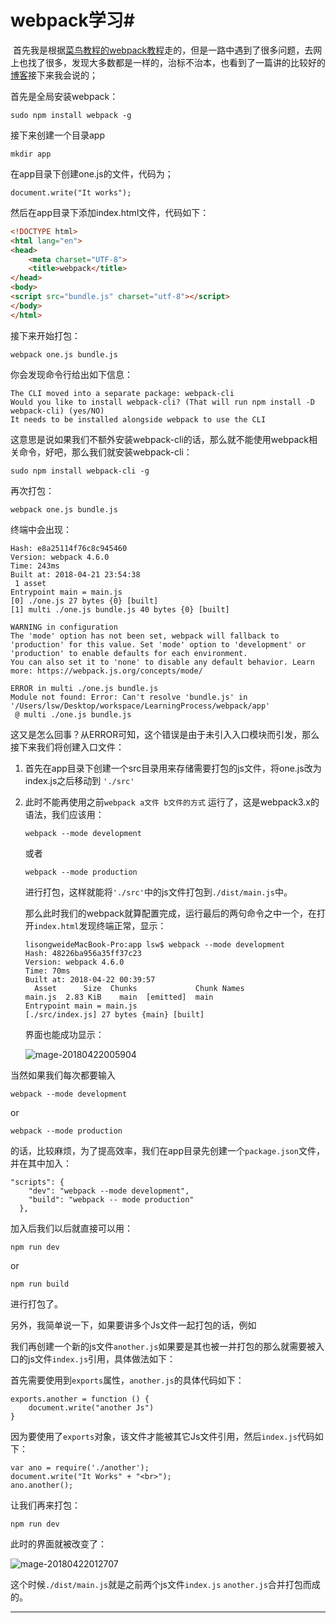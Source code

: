 # webpack学习#

​	首先我是根据[菜鸟教程的webpack教程](https://www.runoob.com/w3cnote/webpack-tutorial.html)走的，但是一路中遇到了很多问题，去网上也找了很多，发现大多数都是一样的，治标不治本，也看到了一篇讲的比较好的[博客](https://blog.csdn.net/u012443286/article/details/79504289)接下来我会说的；

首先是全局安装webpack：

```
sudo npm install webpack -g
```

接下来创建一个目录app

```
mkdir app
```

在app目录下创建one.js的文件，代码为；

```
document.write("It works");
```

然后在app目录下添加index.html文件，代码如下：

```html
<!DOCTYPE html>
<html lang="en">
<head>
    <meta charset="UTF-8">
    <title>webpack</title>
</head>
<body>
<script src="bundle.js" charset="utf-8"></script>
</body>
</html>
```

接下来开始打包：

```
webpack one.js bundle.js
```

你会发现命令行给出如下信息：

```
The CLI moved into a separate package: webpack-cli
Would you like to install webpack-cli? (That will run npm install -D webpack-cli) (yes/NO)
It needs to be installed alongside webpack to use the CLI
```

这意思是说如果我们不额外安装webpack-cli的话，那么就不能使用webpack相关命令，好吧，那么我们就安装webpack-cli：

```
sudo npm install webpack-cli -g
```

再次打包：

```
webpack one.js bundle.js
```

终端中会出现：

```
Hash: e8a25114f76c8c945460
Version: webpack 4.6.0
Time: 243ms
Built at: 2018-04-21 23:54:38
 1 asset
Entrypoint main = main.js
[0] ./one.js 27 bytes {0} [built]
[1] multi ./one.js bundle.js 40 bytes {0} [built]

WARNING in configuration
The 'mode' option has not been set, webpack will fallback to 'production' for this value. Set 'mode' option to 'development' or 'production' to enable defaults for each environment.
You can also set it to 'none' to disable any default behavior. Learn more: https://webpack.js.org/concepts/mode/

ERROR in multi ./one.js bundle.js
Module not found: Error: Can't resolve 'bundle.js' in '/Users/lsw/Desktop/workspace/LearningProcess/webpack/app'
 @ multi ./one.js bundle.js
```

这又是怎么回事？从ERROR可知，这个错误是由于未引入入口模块而引发，那么接下来我们将创建入口文件：

1. 首先在app目录下创建一个src目录用来存储需要打包的js文件，将one.js改为index.js之后移动到 `'./src'` 

2. 此时不能再使用之前`webpack a文件 b文件的方式` 运行了，这是webpack3.x的语法，我们应该用：

   ```
   webpack --mode development
   ```

   或者

   ```
   webpack --mode production
   ```

   进行打包，这样就能将`'./src'`中的js文件打包到`./dist/main.js`中。

   那么此时我们的webpack就算配置完成，运行最后的两句命令之中一个，在打开`index.html`发现终端正常，显示：

   ```
   lisongweideMacBook-Pro:app lsw$ webpack --mode development
   Hash: 48226ba956a35ff37c23
   Version: webpack 4.6.0
   Time: 70ms
   Built at: 2018-04-22 00:39:57
     Asset      Size  Chunks             Chunk Names
   main.js  2.83 KiB    main  [emitted]  main
   Entrypoint main = main.js
   [./src/index.js] 27 bytes {main} [built]
   ```

   界面也能成功显示：

   ![mage-20180422005904](/var/folders/3q/nx312cy54gq_9k3gk2l2fs0m0000gn/T/abnerworks.Typora/image-201804220059043.png)



当然如果我们每次都要输入

```
webpack --mode development
```

or

```
webpack --mode production
```

的话，比较麻烦，为了提高效率，我们在app目录先创建一个`package.json`文件，并在其中加入：

```
"scripts": {
    "dev": "webpack --mode development",
    "build": "webpack -- mode production"
  },
```

加入后我们以后就直接可以用：

```
npm run dev
```

or

```
npm run build
```

进行打包了。



另外，我简单说一下，如果要讲多个Js文件一起打包的话，例如

​	我们再创建一个新的js文件`another.js`如果要是其也被一并打包的那么就需要被入口的js文件`index.js`引用，具体做法如下：

首先需要使用到`exports`属性，`another.js`的具体代码如下：

```
exports.another = function () {
    document.write("another Js")
}
```

因为要使用了`exports`对象，该文件才能被其它Js文件引用，然后`index.js`代码如下：

```
var ano = require('./another');
document.write("It Works" + "<br>");
ano.another();
```

让我们再来打包：

```
npm run dev
```

此时的界面就被改变了：

![mage-20180422012707](/var/folders/3q/nx312cy54gq_9k3gk2l2fs0m0000gn/T/abnerworks.Typora/image-201804220127071.png)

这个时候`./dist/main.js`就是之前两个js文件`index.js` `another.js`合并打包而成的。

-----

